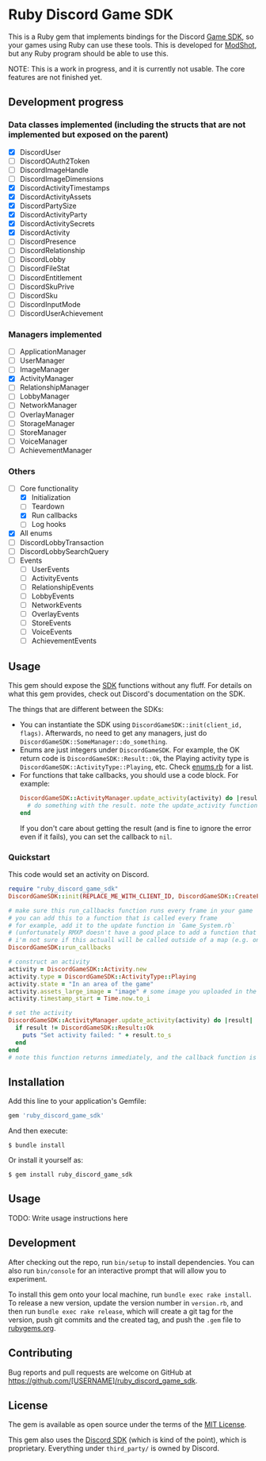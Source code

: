 # Ruby Discord Game SDK

This is a Ruby gem that implements bindings for the Discord [Game SDK](https://discord.com/developers/docs/game-sdk/discord), so your games using Ruby can use these tools. This is developed for [ModShot](https://github.com/Astrabit-ST/Modshot-Core), but any Ruby program should be able to use this.

NOTE: This is a work in progress, and it is currently not usable. The core features are not finished yet.

## Development progress

### Data classes implemented (including the structs that are not implemented but exposed on the parent)

- [x] DiscordUser
- [ ] DiscordOAuth2Token
- [ ] DiscordImageHandle
- [ ] DiscordImageDimensions
- [x] DiscordActivityTimestamps
- [x] DiscordActivityAssets
- [x] DiscordPartySize
- [x] DiscordActivityParty
- [x] DiscordActivitySecrets
- [x] DiscordActivity
- [ ] DiscordPresence
- [ ] DiscordRelationship
- [ ] DiscordLobby
- [ ] DiscordFileStat
- [ ] DiscordEntitlement
- [ ] DiscordSkuPrive
- [ ] DiscordSku
- [ ] DiscordInputMode
- [ ] DiscordUserAchievement

### Managers implemented
- [ ] ApplicationManager
- [ ] UserManager
- [ ] ImageManager
- [x] ActivityManager
- [ ] RelationshipManager
- [ ] LobbyManager
- [ ] NetworkManager
- [ ] OverlayManager
- [ ] StorageManager
- [ ] StoreManager
- [ ] VoiceManager
- [ ] AchievementManager

### Others
- [ ] Core functionality
  - [x] Initialization
  - [ ] Teardown
  - [x] Run callbacks
  - [ ] Log hooks
- [x] All enums
- [ ] DiscordLobbyTransaction
- [ ] DiscordLobbySearchQuery
- [ ] Events
  - [ ] UserEvents
  - [ ] ActivityEvents
  - [ ] RelationshipEvents
  - [ ] LobbyEvents
  - [ ] NetworkEvents
  - [ ] OverlayEvents
  - [ ] StoreEvents
  - [ ] VoiceEvents
  - [ ] AchievementEvents

## Usage

This gem should expose the [SDK](https://discord.com/developers/docs/game-sdk/discord) functions without any fluff. For details on what this gem provides, check out Discord's documentation on the SDK.

The things that are different between the SDKs:
- You can instantiate the SDK using `DiscordGameSDK::init(client_id, flags)`. Afterwards, no need to get any managers, just do `DiscordGameSDK::SomeManager::do_something`.
- Enums are just integers under `DiscordGameSDK`. For example, the OK return code is `DiscordGameSDK::Result::Ok`, the Playing activity type is `DiscordGameSDK::ActivityType::Playing`, etc. Check [enums.rb](lib/ruby_discord_game_sdk/enums.rb) for a list.
- For functions that take callbacks, you should use a code block. For example:
  ```ruby
  DiscordGameSDK::ActivityManager.update_activity(activity) do |result|
    # do something with the result. note the update_activity function will return _before_ your code block is called.
  end
  ```
  If you don't care about getting the result (and is fine to ignore the error even if it fails), you can set the callback to `nil`.

### Quickstart

This code would set an activity on Discord.

```ruby
require "ruby_discord_game_sdk"
DiscordGameSDK::init(REPLACE_ME_WITH_CLIENT_ID, DiscordGameSDK::CreateFlags::Default)

# make sure this run_callbacks function runs every frame in your game
# you can add this to a function that is called every frame
# for example, add it to the update function in `Game_System.rb`
# (unfortunately RMXP doesn't have a good place to add a function that's called every frame,
# i'm not sure if this actuall will be called outside of a map (e.g. on the menu))
DiscordGameSDK::run_callbacks

# construct an activity
activity = DiscordGameSDK::Activity.new
activity.type = DiscordGameSDK::ActivityType::Playing
activity.state = "In an area of the game"
activity.assets_large_image = "image" # some image you uploaded in the developer portal
activity.timestamp_start = Time.now.to_i

# set the activity
DiscordGameSDK::ActivityManager.update_activity(activity) do |result|
  if result != DiscordGameSDK::Result::Ok
    puts "Set activity failed: " + result.to_s
  end
end
# note this function returns immediately, and the callback function is called later

```

## Installation

Add this line to your application's Gemfile:

```ruby
gem 'ruby_discord_game_sdk'
```

And then execute:

    $ bundle install

Or install it yourself as:

    $ gem install ruby_discord_game_sdk

## Usage

TODO: Write usage instructions here

## Development

After checking out the repo, run `bin/setup` to install dependencies. You can also run `bin/console` for an interactive prompt that will allow you to experiment.

To install this gem onto your local machine, run `bundle exec rake install`. To release a new version, update the version number in `version.rb`, and then run `bundle exec rake release`, which will create a git tag for the version, push git commits and the created tag, and push the `.gem` file to [rubygems.org](https://rubygems.org).

## Contributing

Bug reports and pull requests are welcome on GitHub at https://github.com/[USERNAME]/ruby_discord_game_sdk.

## License

The gem is available as open source under the terms of the [MIT License](https://opensource.org/licenses/MIT).

This gem also uses the [Discord SDK](https://discord.com/developers/docs/game-sdk/discord) (which is kind of the point), which is proprietary. Everything under `third_party/` is owned by Discord.
